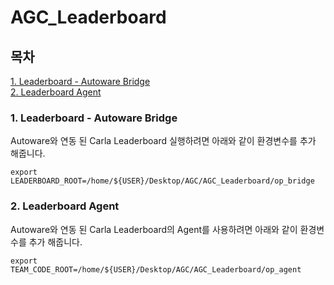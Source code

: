 # AGC_Leaderboard
## 목차
[1. Leaderboard - Autoware Bridge](#1-leaderboard---autoware-bridge)  
[2. Leaderboard Agent](#2-leaderboard-agent)


### 1. Leaderboard - Autoware Bridge
Autoware와 연동 된 Carla Leaderboard 실행하려면 아래와 같이 환경변수를 추가 해줍니다.  
```shell
export LEADERBOARD_ROOT=/home/${USER}/Desktop/AGC/AGC_Leaderboard/op_bridge
```

### 2. Leaderboard Agent
Autoware와 연동 된 Carla Leaderboard의 Agent를 사용하려면 아래와 같이 환경변수를 추가 해줍니다.
```shell
export TEAM_CODE_ROOT=/home/${USER}/Desktop/AGC/AGC_Leaderboard/op_agent
```